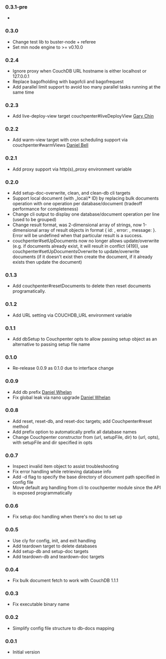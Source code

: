 ### 0.3.1-pre
*

### 0.3.0
* Change test lib to buster-node + referee
* Set min node engine to >= v0.10.0

### 0.2.4
* Ignore proxy when CouchDB URL hostname is either localhost or 127.0.0.1
* Replace bagofholding with bagofcli and bagofrequest
* Add parallel limit support to avoid too many parallel tasks running at the same time

### 0.2.3
* Add live-deploy-view target couchpenter#liveDeployView [Gary Chin](https://github.com/garyc)

### 0.2.2
* Add warm-view target with cron scheduling support via couchpenter#warmViews [Daniel Bell](https://github.com/danbell)

### 0.2.1
* Add proxy support via http(s)_proxy environment variable

### 0.2.0
* Add setup-doc-overwrite, clean, and clean-db cli targets
* Support local document (with _local/* ID) by replacing bulk documents operation with one operation per database/document (tradeoff performance for completeness)
* Change cli output to display one database/document operation per line (used to be grouped)
* Change result format, was 2-dimensional array of strings, now 1-dimensional array of result objects in format { id: , error: , message: }. Error will be undefined when that particular result is a success.
* couchpenter#setUpDocuments now no longer allows update/overwrite (e.g. if documents already exist, it will result in conflict (419)), use couchpenter#setUpDocumentsOverwrite to update/overwrite documents (if it doesn't exist then create the document, if it already exists then update the document)

### 0.1.3
* Add couchpenter#resetDocuments to delete then reset documents programatically.

### 0.1.2
* Add URL setting via COUCHDB_URL environment variable

### 0.1.1
* Add dbSetup to Couchpenter opts to allow passing setup object as an alternative to passing setup file name

### 0.1.0
* Re-release 0.0.9 as 0.1.0 due to interface change

### 0.0.9
* Add db prefix [Daniel Whelan](https://github.com/chobomuffin)
* Fix global leak via nano upgrade [Daniel Whelan](https://github.com/chobomuffin)

### 0.0.8
* Add reset, reset-db, and reset-doc targets; add Couchpenter#reset method
* Add prefix option to automatically prefix all database names
* Change Couchpenter constructor from (url, setupFile, dir) to (url, opts), with setupFile and dir specified in opts

### 0.0.7
* Inspect invalid item object to assist troubleshooting
* Fix error handling while retrieving database info
* Add -d flag to specify the base directory of document path specified in config file
* Move default arg handling from cli to couchpenter module since the API is exposed programmatically

### 0.0.6
* Fix setup doc handling when there's no doc to set up

### 0.0.5
* Use cly for config, init, and exit handling
* Add teardown target to delete databases
* Add setup-db and setup-doc targets
* Add teardown-db and teardown-doc targets

### 0.0.4 
* Fix bulk document fetch to work with CouchDB 1.1.1

### 0.0.3
* Fix executable binary name

### 0.0.2
* Simplify config file structure to db-docs mapping

### 0.0.1
* Initial version
